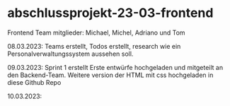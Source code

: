 # abschlussprojekt-23-03-frontend
Frontend Team mitglieder: Michael, Michel, Adriano und Tom

08.03.2023:
Teams erstellt, Todos erstellt, research wie ein Personalverwaltungssystem aussehen soll.

09.03.2023:
Sprint 1 erstellt
Erste entwürfe hochgeladen und mitgeteilt an den Backend-Team.
Weitere version der HTML mit css hochgeladen in diese Github Repo

10.03.2023:

